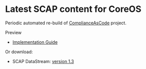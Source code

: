 # Latest SCAP content for CoreOS

Periodic automated re-build of [ComplianceAsCode](https://github.com/ComplianceAsCode/content) project.

Preview 
 * [Implementation Guide](http://htmlpreview.github.io/?https://github.com/isimluk/coreos-scap-content/blob/master/ssg-ocp4-guide-coreos-ncp.html)

Or download:
 * SCAP DataStream: [version 1.3](https://raw.githubusercontent.com/isimluk/coreos-scap-content/master/ssg-ocp4-ds.xml)
